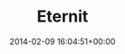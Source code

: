 ---
title:		"Eternit"
type:		"photos"
mediatype:		"upload"
location:		"Berlin, Germany"
date:		"2014-02-09 16:04:51+00:00"
album:		"experimental"
filename:		"eternit.md"
series:		"abstract"
cl_public_id:		"experimental/eternit"
cl_version:		1497004518
format:		"tiff"
bytes:		748488
width:		2560
height:		1440
colours:
- "#000000"
- "#FB0100"
- "#180000"
exposure_mode:		"Auto"
program:		"Aperture-priority AE"
aperture:		"1.4"
focal_length:		"50.0 mm"
iso:		"800"
shutter_speed:		"1/1000"
metering:		"Spot"
flash:		"Off, Did not fire"
white_balance:		"Custom"
colour_temp:		"4450"
has_crop:		"false"
orientation:		"Horizontal (normal)"
camera_model:		"NIKON D800"
lens_info:		"Nikon Nikkor 50mm f/1.4"
artist: "Matt Finucane"
x_resolution:		"300"
y_resolution:		"300"
---
